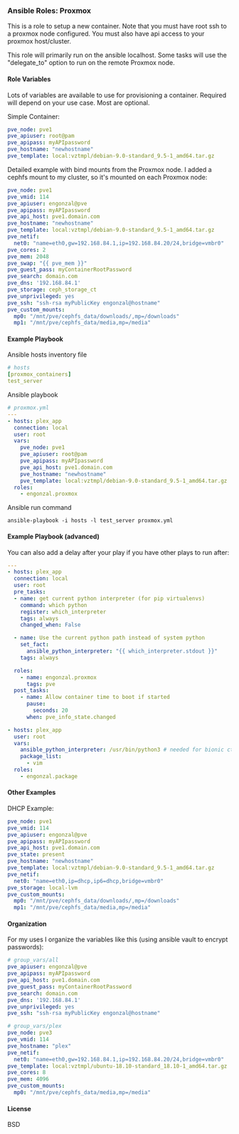 ### Ansible Roles: Proxmox
This is a role to setup a new container.  Note that you must have root ssh to a proxmox node configured.  You must also have api access to your proxmox host/cluster.

This role will primarily run on the ansible localhost.  Some tasks will use the "delegate_to" option to run on the remote Proxmox node.

#### Role Variables
Lots of variables are available to use for provisioning a container.  Required will depend on your use case.  Most are optional.

Simple Container:
```yaml
pve_node: pve1
pve_apiuser: root@pam
pve_apipass: myAPIpassword
pve_hostname: "newhostname"
pve_template: local:vztmpl/debian-9.0-standard_9.5-1_amd64.tar.gz
```

Detailed example with bind mounts from the Proxmox node.  I added a cephfs mount to my cluster, so it's mounted on each Proxmox node:
```yaml
pve_node: pve1
pve_vmid: 114
pve_apiuser: engonzal@pve
pve_apipass: myAPIpassword
pve_api_host: pve1.domain.com
pve_hostname: "newhostname"
pve_template: local:vztmpl/debian-9.0-standard_9.5-1_amd64.tar.gz
pve_netif:
  net0: "name=eth0,gw=192.168.84.1,ip=192.168.84.20/24,bridge=vmbr0"
pve_cores: 2
pve_mem: 2048
pve_swap: "{{ pve_mem }}"
pve_guest_pass: myContainerRootPassword
pve_search: domain.com
pve_dns: '192.168.84.1'
pve_storage: ceph_storage_ct
pve_unprivileged: yes
pve_ssh: "ssh-rsa myPublicKey engonzal@hostname"
pve_custom_mounts:
  mp0: "/mnt/pve/cephfs_data/downloads/,mp=/downloads"
  mp1: "/mnt/pve/cephfs_data/media,mp=/media"
```

#### Example Playbook
Ansible hosts inventory file
```yaml
# hosts
[proxmox_containers]
test_server
```
Ansible playbook
```yaml
# proxmox.yml
---
- hosts: plex_app
  connection: local
  user: root
  vars:
    pve_node: pve1
    pve_apiuser: root@pam
    pve_apipass: myAPIpassword
    pve_api_host: pve1.domain.com
    pve_hostname: "newhostname"
    pve_template: local:vztmpl/debian-9.0-standard_9.5-1_amd64.tar.gz
  roles:
    - engonzal.proxmox
```
Ansible run command
```
ansible-playbook -i hosts -l test_server proxmox.yml
```
#### Example Playbook (advanced)
You can also add a delay after your play if you have other plays to run after:

```yaml
---
- hosts: plex_app
  connection: local
  user: root
  pre_tasks:
  - name: get current python interpreter (for pip virtualenvs)
    command: which python
    register: which_interpreter
    tags: always
    changed_when: False

  - name: Use the current python path instead of system python
    set_fact:
      ansible_python_interpreter: "{{ which_interpreter.stdout }}"
    tags: always

  roles:
    - name: engonzal.proxmox
      tags: pve
  post_tasks:
    - name: Allow container time to boot if started
      pause:
        seconds: 20
      when: pve_info_state.changed

- hosts: plex_app
  user: root
  vars:
    ansible_python_interpreter: /usr/bin/python3 # needed for bionic ct
    package_list:
      - vim
  roles:
    - engonzal.package
```

#### Other Examples
DHCP Example:
```yaml
pve_node: pve1
pve_vmid: 114
pve_apiuser: engonzal@pve
pve_apipass: myAPIpassword
pve_api_host: pve1.domain.com
pve_state: present
pve_hostname: "newhostname"
pve_template: local:vztmpl/debian-9.0-standard_9.5-1_amd64.tar.gz
pve_netif:
  net0: "name=eth0,ip=dhcp,ip6=dhcp,bridge=vmbr0"
pve_storage: local-lvm
pve_custom_mounts:
  mp0: "/mnt/pve/cephfs_data/downloads/,mp=/downloads"
  mp1: "/mnt/pve/cephfs_data/media,mp=/media"
```

#### Organization
For my uses I organize the variables like this (using ansible vault to encrypt passwords):

```yaml
# group_vars/all
pve_apiuser: engonzal@pve
pve_apipass: myAPIpassword
pve_api_host: pve1.domain.com
pve_guest_pass: myContainerRootPassword
pve_search: domain.com
pve_dns: '192.168.84.1'
pve_unprivileged: yes
pve_ssh: "ssh-rsa myPublicKey engonzal@hostname"

# group_vars/plex
pve_node: pve3
pve_vmid: 114
pve_hostname: "plex"
pve_netif:
  net0: "name=eth0,gw=192.168.84.1,ip=192.168.84.20/24,bridge=vmbr0"
pve_template: local:vztmpl/ubuntu-18.10-standard_18.10-1_amd64.tar.gz
pve_cores: 8
pve_mem: 4096
pve_custom_mounts:
  mp0: "/mnt/pve/cephfs_data/media,mp=/media"
```

#### License

BSD
